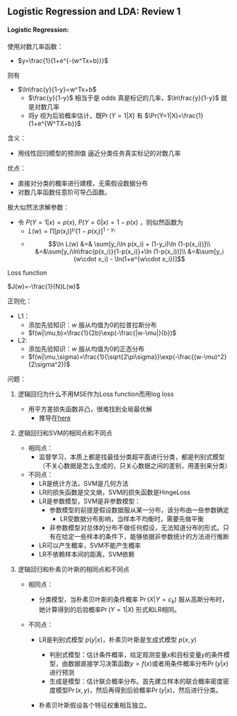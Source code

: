 ## Logistic Regression and LDA: Review 1

#### Logistic Regression:

使用对数几率函数：

- $y=\frac{1}{1+e^{-(w^Tx+b)}}$

则有

- $\ln\frac{y}{1-y}=w^Tx+b$ 
  - $\frac{y}{1-y}$ 相当于是 odds 真是标记的几率，$\ln\frac{y}{1-y}$ 就是对数几率
  - 将$y$ 视为后验概率估计，既$\Pr(Y=1|X)$ 有 $\Pr(Y=1|X)=\frac{1}{1+e^{W^TX+b}}$

含义：

- 用线性回归模型的预测值 逼近分类任务真实标记的对数几率

优点：

- 直接对分类的概率进行建模，无需假设数据分布
- 对数几率函数任意阶可导凸函数。



极大似然法求解参数：

- 令 $P(Y=1|x)=p(x)$, $P(Y=0|x)=1-p(x)$ ，则似然函数为
  - $L(w) = \prod[p(x_i)]^{y_i}[1-p(x_i)]^{1-y_i}$
  - $$\ln L(w) &=& \sum[y_i\ln p(x_i) + (1-y_i)\ln (1-p(x_i))]\\
    &=&\sum[y_i\ln\frac{p(x_i)}{1-p(x_i)}+\ln (1-p(x_i))]\\
    &=&\sum[y_i (w\cdot x_i) - \ln(1+e^{w\cdot x_i})]$$

Loss function

$J(w)=-\frac{1}{N}L(w)$



正则化：

- L1：
  - 添加先验知识：$w$ 服从均值为0的拉普拉斯分布
  - $f(w|\mu,b)=\frac{1}{2b}\exp(-\frac{|w-\mu|}{b})$
- L2:
  - 添加先验知识：$w$ 服从均值为0的正态分布
  - $f(w|\mu,\sigma)=\frac{1}{\sqrt{2\pi\sigma}}\exp(-\frac{(w-\mu)^2}{2\sigma^2})$



问题：

1. 逻辑回归为什么不用MSE作为Loss function而用log loss
   - 用平方差损失函数非凸，很难找到全局最优解
     - 推导在[here](https://towardsdatascience.com/why-not-mse-as-a-loss-function-for-logistic-regression-589816b5e03c)
2. 逻辑回归和SVM的相同点和不同点
   - 相同点：
     - 监督学习，本质上都是找最佳分类超平面进行分类，都是判别式模型（不关心数据是怎么生成的，只关心数据之间的差别，用差别来分类）
   - 不同点：
     - LR是统计方法，SVM是几何方法
     - LR的损失函数是交叉熵，SVM的损失函数是HingeLoss
     - LR是参数模型，SVM是非参数模型：
       - 参数模型的前提是假设数据服从某一分布，该分布由一些参数确定
         - LR受数据分布影响，当样本不均衡时，需要先做平衡
       - 非参数模型对总体的分布不做任何假设，无法知道分布的形式。只有在给定一些样本的条件下，能够依据非参数统计的方法进行推断
     - LR可以产生概率，SVM不能产生概率
     - LR不依赖样本间的距离，SVM依赖

3. 逻辑回归和朴素贝叶斯的相同点和不同点

   - 相同点：
     - 分类模型，当朴素贝叶斯的条件概率 $\Pr(X|Y=c_k)$ 服从高斯分布时，她计算得到的后验概率$\Pr(Y=1|X)$ 形式和LR相同。

   - 不同点：

     - LR是判别式模型 $p(y|x)$，朴素贝叶斯是生成式模型 $p(x,y)$

       - 判别式模型：估计条件概率，给定观测变量$x$和目标变量$y$的条件模型，由数据直接学习决策函数$y=f(x)$或者用条件概率分布$\Pr(y|x)$进行预测
       - 生成是模型：估计联合概率分布。首先建立样本的联合概率密度密度模型$\Pr(x,y)$，然后再得到后验概率$\Pr(y|x)$，然后进行分类。

     - 朴素贝叶斯假设各个特征权重相互独立。

       









